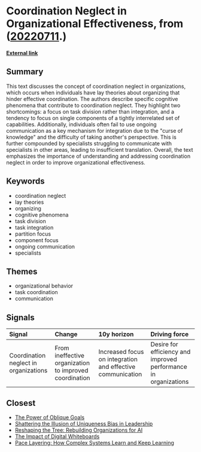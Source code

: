 # __Coordination Neglect in Organizational Effectiveness__, from ([20220711](https://kghosh.substack.com/p/20220711).)

__[External link](https://www.coursehero.com/file/22905866/Coordinating-Neglect)__



## Summary

This text discusses the concept of coordination neglect in organizations, which occurs when individuals have lay theories about organizing that hinder effective coordination. The authors describe specific cognitive phenomena that contribute to coordination neglect. They highlight two shortcomings: a focus on task division rather than integration, and a tendency to focus on single components of a tightly interrelated set of capabilities. Additionally, individuals often fail to use ongoing communication as a key mechanism for integration due to the "curse of knowledge" and the difficulty of taking another's perspective. This is further compounded by specialists struggling to communicate with specialists in other areas, leading to insufficient translation. Overall, the text emphasizes the importance of understanding and addressing coordination neglect in order to improve organizational effectiveness.

## Keywords

* coordination neglect
* lay theories
* organizing
* cognitive phenomena
* task division
* task integration
* partition focus
* component focus
* ongoing communication
* specialists

## Themes

* organizational behavior
* task coordination
* communication

## Signals

| Signal                                | Change                                                 | 10y horizon                                                | Driving force                                                   |
|:--------------------------------------|:-------------------------------------------------------|:-----------------------------------------------------------|:----------------------------------------------------------------|
| Coordination neglect in organizations | From ineffective organization to improved coordination | Increased focus on integration and effective communication | Desire for efficiency and improved performance in organizations |

## Closest

* [The Power of Oblique Goals](8733778acc3402584c9653dbe872bf8c)
* [Shattering the Illusion of Uniqueness Bias in Leadership](d58cdfa2239c4073bde09c04e7751eeb)
* [Reshaping the Tree: Rebuilding Organizations for AI](fd0f3b7a6783ba6a0fcd3a18c8241be5)
* [The Impact of Digital Whiteboards](0427292acb53be01ba35b3b5b561cb59)
* [Pace Layering: How Complex Systems Learn and Keep Learning](d8dac76e8ee03a934c18e53570b3a0f8)